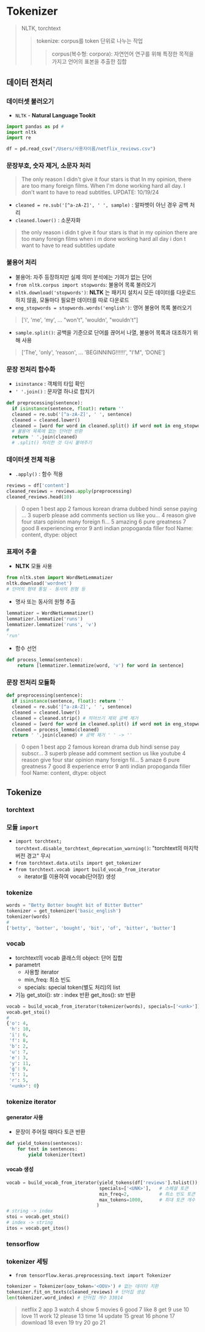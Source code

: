 # Tokenizer
> NLTK, torchtext
>> tokenize: corpus를 token 단위로 나누는 작업
>>> corpus(복수형: corpora): 자연언어 연구를 위해 특정한 목적을 가지고 언어의 표본을 추출한 집합

## 데이터 전처리
### 데이터셋 불러오기
- `NLTK` - **Natural Language Tookit**
```py
import pandas as pd # 
import nltk
import re

df = pd.read_csv("/Users/사용자이름/netflix_reviews.csv") 
```
### 문장부호, 숫자 제거, 소문자 처리

>The only reason I didn't give it four stars is that In my opinion, there are too many foreign films. When I'm done working hard all day. I don't want to have to read subtitles. UPDATE: 10/19/24

- `cleaned = re.sub('[^a-zA-Z]', ' ', sample)` : 알파벳이 아닌 경우 공백 처리
- `cleaned.lower()` : 소문자화

>the only reason i didn t give it four stars is that in my opinion  there are too many foreign films  when i m done working hard all day  i don t want to have to read subtitles  update

### 불용어 처리
- 불용어: 자주 등장하지만 실제 의미 분석에는 기여가 없는 단어
- `from nltk.corpus import stopwords`: 불용어 목록 불러오기
- `nltk.download('stopwords')`: **NLTK** 는 패키지 설치시 모든 데이터를 다운로드하지 않음, 모듈마다 필요한 데이터를 따로 다운로드
- `eng_stopwords = stopwords.words('english')`: 영어 불용어 목록 불러오기
> ['i',
 'me',
 'my',
 ...
 "won't",
 'wouldn',
 "wouldn't"]
- `sample.split()`: 공백을 기준으로 단어를 끊어서 나열, 불용어 목록과 대조하기 위해 사용
> ['The',
 'only',
 'reason',
 ...
 'BEGINNING!!!!!!',
 "I'M",
 'DONE']

### 문장 전처리 함수화
- `isinstance` : 객체의 타입 확인
- `' '.join()` : 문자열 하나로 합치기

```py
def preprocessing(sentence):
  if isinstance(sentence, float): return '' 
  cleaned = re.sub('[^a-zA-Z]', ' ', sentence)
  cleaned = cleaned.lower()
  cleaned = [word for word in cleaned.split() if word not in eng_stopwords ] 
  # 불용어 목록에 없는 단어만 반환
  return ' '.join(cleaned)
  # .split() 처리한 것 다시 붙여주기
```

### 데이터셋 전체 적용
- `.apply()` : 함수 적용

```py
reviews = df['content']
cleaned_reviews = reviews.apply(preprocessing)
cleaned_reviews.head(10)
```
> 0                                                 open
  1                                             best app
  2    famous korean drama dubbed hindi sense paying ...
  3    superb please add comments section us like you...
  4    reason give four stars opinion many foreign fi...
  5                                              amazing
  6                                       pure greatness
  7                                                 good
  8                                   experiencing error
  9                   anti indian propoganda filler fool
  Name: content, dtype: object

### 표제어 추출
- **NLTK** 모듈 사용

```py
from nltk.stem import WordNetLemmatizer 
nltk.download('wordnet')
# 단어의 형태 통일 - 동사의 원형 등
```
- 명사 또는 동사의 원형 추출

```py
lemmatizer = WordNetLemmatizer()
lemmatizer.lemmatize('runs')
lemmatizer.lemmatize('runs', 'v')
#
'run'
```

- 함수 선언

```py
def process_lemma(sentence):
    return [lemmatizer.lemmatize(word, 'v') for word in sentence]
```

### 문장 전처리 모듈화

```py
def preprocessing(sentence):
  if isinstance(sentence, float): return ''
  cleaned = re.sub('[^a-zA-Z]', ' ', sentence)
  cleaned = cleaned.lower()
  cleaned = cleaned.strip() # 띄어쓰기 제외 공백 제거
  cleaned = [word for word in cleaned.split() if word not in eng_stopwords ]
  cleaned = process_lemma(cleaned)
  return ' '.join(cleaned) # 공백 제거 ' ' -> ''
```

> 0                                                 open
  1                                             best app
  2    famous korean drama dub hindi sense pay subscr...
  3    superb please add comment section us like youtube
  4    reason give four star opinion many foreign fil...
  5                                                amaze
  6                                       pure greatness
  7                                                 good
  8                                     experience error
  9                   anti indian propoganda filler fool
  Name: content, dtype: object

## Tokenize

### torchtext
### 모듈 `import`
- `import torchtext; torchtext.disable_torchtext_deprecation_warning()`: "torchtext의 마지막 버전 경고" 무시
- `from torchtext.data.utils import get_tokenizer`
- `from torchtext.vocab import build_vocab_from_iterator`
  - iterator를 이용하여 vocab(단어장) 생성

  
### tokenize

  ```py
  words = "Betty Botter bought bit of Bitter Butter"
  tokenizer = get_tokenizer('basic_english')
  tokenizer(words)
  # 
  ['betty', 'botter', 'bought', 'bit', 'of', 'bitter', 'butter']
  ```

### vocab
- torchtext의 vocab 클래스의 object: 단어 집합
- parametrt
  - 사용할 iterator
  - min_freq: 최소 빈도
  - specials: special token(별도 처리)의 list
- 기능
get_stoi(): str : index 반환
get_itos(): str 반환

```py
vocab = build_vocab_from_iterator(tokenizer(words), specials=['<unk>'])
vocab.get_stoi() 
#
{'o': 4,
 'h': 10,
 'i': 6,
 'f': 8,
 'b': 2,
 'u': 7,
 'e': 3,
 'y': 11,
 'g': 9,
 't': 1,
 'r': 5,
 '<unk>': 0}
 ```

### tokenize iterator
#### generator 사용
- 문장이 주어질 때마다 토큰 반환

```py
def yield_tokens(sentences):
    for text in sentences:
        yield tokenizer(text)
```

#### vocab 생성

```py
vocab = build_vocab_from_iterator(yield_tokens(df['reviews'].tolist()), 
                                  specials=['<UNK>'],   # 스페셜 토큰
                                  min_freq=2,           # 최소 빈도 토큰
                                  max_tokens=1000,      # 최대 토큰 개수
                                 )
# string -> index
stoi = vocab.get_stoi()
# index -> string
itos = vocab.get_itos()
```

### tensorflow

### tokenizer 세팅
- `from tensorflow.keras.preprocessing.text import Tokenizer`

```py
tokenizer = Tokenizer(oov_token='<OOV>') # 없는 데이터 치환
tokenizer.fit_on_texts(cleaned_reviews) # 단어집 생성
len(tokenizer.word_index) # 단어집 개수 33014
```

> netflix 2
  app 3
  watch 4
  show 5
  movies 6
  good 7
  like 8
  get 9
  use 10
  love 11
  work 12
  please 13
  time 14
  update 15
  great 16
  phone 17
  download 18
  even 19
  try 20
  go 21

      

